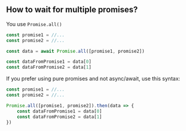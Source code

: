 ## How to wait for multiple promises?

You use `Promise.all()`

```js
const promise1 = //...
const promise2 = //...

const data = await Promise.all([promise1, promise2])

const dataFromPromise1 = data[0]
const dataFromPromise2 = data[1]
```

If you prefer using pure promises and not async/await, use this syntax:

```js
const promise1 = //...
const promise2 = //...

Promise.all([promise1, promise2]).then(data => {
	const dataFromPromise1 = data[0]
	const dataFromPromise2 = data[1]
})
```
